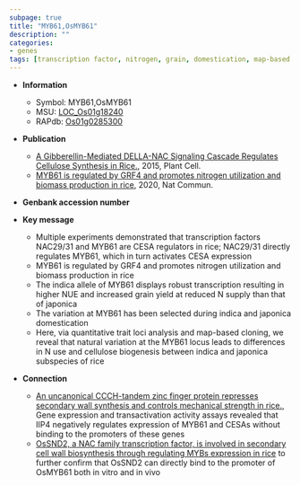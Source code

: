 ```yaml
---
subpage: true
title: "MYB61,OsMYB61"
description: ""
categories:
- genes
tags: [transcription factor, nitrogen, grain, domestication, map-based cloning, grain yield, yield, cellulose, biomass, biomass production]
---
```


* **Information**  
    + Symbol: MYB61,OsMYB61  
    + MSU: [LOC_Os01g18240](http://rice.plantbiology.msu.edu/cgi-bin/ORF_infopage.cgi?orf=LOC_Os01g18240)  
    + RAPdb: [Os01g0285300](http://rapdb.dna.affrc.go.jp/viewer/gbrowse_details/irgsp1?name=Os01g0285300)  

* **Publication**  
    + [A Gibberellin-Mediated DELLA-NAC Signaling Cascade Regulates Cellulose Synthesis in Rice.](http://www.ncbi.nlm.nih.gov/pubmed?term=A+Gibberellin-Mediated+DELLA-NAC+Signaling+Cascade+Regulates+Cellulose+Synthesis+in+Rice.%5BTitle%5D), 2015, Plant Cell.
    + [MYB61 is regulated by GRF4 and promotes nitrogen utilization and biomass production in rice](http://www.ncbi.nlm.nih.gov/pubmed?term=MYB61+is+regulated+by+GRF4+and+promotes+nitrogen+utilization+and+biomass+production+in+rice%5BTitle%5D), 2020, Nat Commun.

* **Genbank accession number**  

* **Key message**  
    + Multiple experiments demonstrated that transcription factors NAC29/31 and MYB61 are CESA regulators in rice; NAC29/31 directly regulates MYB61, which in turn activates CESA expression
    + MYB61 is regulated by GRF4 and promotes nitrogen utilization and biomass production in rice
    + The indica allele of MYB61 displays robust transcription resulting in higher NUE and increased grain yield at reduced N supply than that of japonica
    + The variation at MYB61 has been selected during indica and japonica domestication
    + Here, via quantitative trait loci analysis and map-based cloning, we reveal that natural variation at the MYB61 locus leads to differences in N use and cellulose biogenesis between indica and japonica subspecies of rice

* **Connection**  
    + [An uncanonical CCCH-tandem zinc finger protein represses secondary wall synthesis and controls mechanical strength in rice.](http://www.ncbi.nlm.nih.gov/pubmed?term=An+uncanonical+CCCH-tandem+zinc+finger+protein+represses+secondary+wall+synthesis+and+controls+mechanical+strength+in+rice.%5BTitle%5D),  Gene expression and transactivation activity assays revealed that IIP4 negatively regulates expression of MYB61 and CESAs without binding to the promoters of these genes
    + [OsSND2, a NAC family transcription factor, is involved in secondary cell wall biosynthesis through regulating MYBs expression in rice](ChIP) to  further confirm that OsSND2 can directly bind to the promoter of OsMYB61 both in  vitro and in vivo



